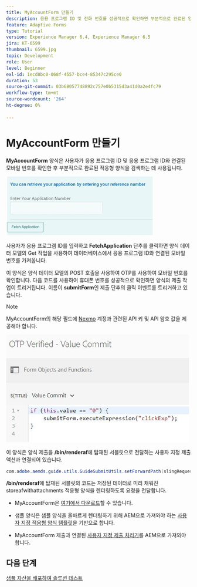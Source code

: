 ```yaml
---
title: MyAccountForm 만들기
description: 응용 프로그램 ID 및 전화 번호를 성공적으로 확인하면 부분적으로 완료된 양식을 검색하도록 myaccount 양식을 만듭니다.
feature: Adaptive Forms
type: Tutorial
version: Experience Manager 6.4, Experience Manager 6.5
jira: KT-6599
thumbnail: 6599.jpg
topic: Development
role: User
level: Beginner
exl-id: 1ecd8bc0-068f-4557-bce4-85347c295ce0
duration: 53
source-git-commit: 03b68057748892c757e0b5315d3a41d0a2e4fc79
workflow-type: tm+mt
source-wordcount: '264'
ht-degree: 0%

---
```


# MyAccountForm 만들기

**MyAccountForm** 양식은 사용자가 응용 프로그램 ID 및 응용 프로그램 ID와 연결된 모바일 번호를 확인한 후 부분적으로 완료된 적응형 양식을 검색하는 데 사용됩니다.

![내 계정 양식](assets/6599.JPG)

사용자가 응용 프로그램 ID를 입력하고 **FetchApplication** 단추를 클릭하면 양식 데이터 모델의 Get 작업을 사용하여 데이터베이스에서 응용 프로그램 ID와 연결된 모바일 번호를 가져옵니다.

이 양식은 양식 데이터 모델의 POST 호출을 사용하여 OTP를 사용하여 모바일 번호를 확인합니다. 다음 코드를 사용하여 휴대폰 번호를 성공적으로 확인하면 양식의 제출 작업이 트리거됩니다. 이름이 **submitForm**&#x200B;인 제출 단추의 클릭 이벤트를 트리거하고 있습니다.

>[!NOTE]
> MyAccountForm의 해당 필드에 [Nexmo](https://dashboard.nexmo.com/) 계정과 관련된 API 키 및 API 암호 값을 제공해야 합니다.

![trigger-submit](assets/trigger-submit.JPG)



이 양식은 양식 제출을 **/bin/renderaf**&#x200B;에 탑재된 서블릿으로 전달하는 사용자 지정 제출 액션과 연결되어 있습니다.

```java
com.adobe.aemds.guide.utils.GuideSubmitUtils.setForwardPath(slingRequest,"/bin/renderaf",null,null);
```

**/bin/renderaf**&#x200B;에 탑재된 서블릿의 코드는 저장된 데이터로 미리 채워진 storeafwithattachments 적응형 양식을 렌더링하도록 요청을 전달합니다.


* MyAccountForm은 [여기에서 다운로드](assets/my-account-form.zip)할 수 있습니다.

* 샘플 양식은 샘플 양식을 올바르게 렌더링하기 위해 AEM으로 가져와야 하는 [사용자 지정 적응형 양식 템플릿](assets/custom-template-with-page-component.zip)을 기반으로 합니다.

* MyAccountForm 제출과 연결된 [사용자 지정 제출 처리기](assets/custom-submit-my-account-form.zip)를 AEM으로 가져와야 합니다.

## 다음 단계

[샘플 자산을 배포하여 솔루션 테스트](./deploy-this-sample.md)
